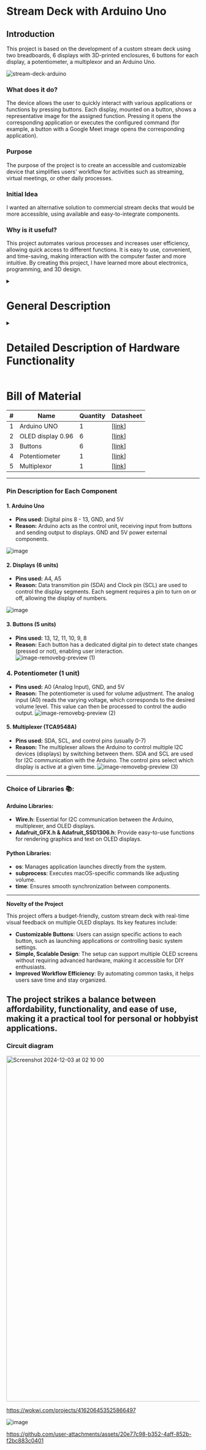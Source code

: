 # Stream Deck with Arduino Uno

## Introduction
This project is based on the development of a custom stream deck using two breadboards, 6 displays with 3D-printed enclosures, 6 buttons for each display, a potentiometer, a multiplexor and an Arduino Uno.  

![stream-deck-arduino](https://github.com/user-attachments/assets/e2eec8bd-83e1-48e8-b336-7503c0d497f7)

### What does it do?  
The device allows the user to quickly interact with various applications or functions by pressing buttons. Each display, mounted on a button, shows a representative image for the assigned function. Pressing it opens the corresponding application or executes the configured command (for example, a button with a Google Meet image opens the corresponding application).  

### Purpose  
The purpose of the project is to create an accessible and customizable device that simplifies users' workflow for activities such as streaming, virtual meetings, or other daily processes.  

### Initial Idea  
I wanted an alternative solution to commercial stream decks that would be more accessible, using available and easy-to-integrate components.  

### Why is it useful?  
This project automates various processes and increases user efficiency, allowing quick access to different functions. It is easy to use, convenient, and time-saving, making interaction with the computer faster and more intuitive. By creating this project, I have learned more about electronics, programming, and 3D design.  

<details>
   <summary><h1>General Description</h1></summary>

The project is divided into hardware and software modules that work together to achieve the desired functionality.  

### Block Diagram

1. **Arduino Uno**  
   - The main controller that interprets button commands and controls the displays.

2. **Breadboards**  
   - Support for connecting hardware components.  

3. **Buttons with displays mounted in 3D-printed enclosures**  
   - Each button is covered by a display that shows a representative image. The display is mounted in a 3D-printed enclosure that positions it above the button. Pressing the button sends a command to the Arduino to execute the specified function.

4. **Multiplexer (TCA9548A)**  
   - Expands the number of I2C devices that can be connected.  
   - Allows the Arduino to control multiple displays by enabling communication with one display at a time.  

5. **Potentiometer**  
   - Adjusts the computer’s volume.  
   - Provides an analog input to the Arduino, which then translates it into volume control commands for the computer.    

6. **Electrical Connections**  
   - Wires for power and communication between components.
     
![image](https://github.com/user-attachments/assets/c41dbc2f-dc8c-4e62-a33d-29b5267dd0df)

### Interaction Between Modules  
- When a button is pressed, the signal is sent to the Arduino, which recognizes the command, triggers the associated function (e.g., opening an application on the PC), and updates the display if necessary.  

This modular structure allows for the addition of extra buttons and functions.  
</details>

<details>
   <summary><h1>Detailed Description of Hardware Functionality</h1></summary>

### 1. Modules and Components

**Microcontroller**: 
Arduino UNO serves as the central processing unit, managing inputs, outputs, and communication between connected components.

**Buttons with Displays**: 
The system includes 6 buttons, each paired with a 0.96-inch OLED display. Each display is housed in a 3D-printed case, which aligns it with the button. When pressed, the button sends a signal to the Arduino, which processes the action and updates the display, if required.

**OLED Displays**: 
6 0.96-inch OLED displays are connected to the Arduino using the I2C communication protocol. Each display shows a unique symbol or text that represents the associated button’s function.

**Multiplexer (TCA9548A)**:  
Since the I2C protocol can only handle a limited number of devices, a multiplexer is used to expand the number of connected OLED displays. It allows the Arduino to control multiple displays by enabling communication with one display at a time.  

**Potentiometer**:  
A potentiometer is included to control the computer’s volume. It provides an analog input to the Arduino, which interprets it and sends corresponding volume control commands to the computer.  

**Breadboards**: 
Used to interconnect components without soldering. This setup allows for easy testing and adjustments.

**Electrical Connections**: 
Standard jumper wires are used to establish communication and power connections between components.

---

### 2. Interfaces and Communication

**Button-to-Microcontroller (Input)**:  
Each button is connected to a digital input pin on the Arduino. The press of a button changes the signal state from HIGH to LOW, triggering an interrupt or a polling mechanism in the Arduino firmware.  

**Multiplexer-to-Display**:  
The multiplexer (TCA9548A) allows the Arduino to control multiple displays by selecting one at a time. It is connected via I2C and switches between the connected OLED displays, enabling communication with a specific display.  

**Microcontroller-to-Multiplexer**:  
The Arduino communicates with the multiplexer through I2C. It sends commands to enable specific channels on the multiplexer, allowing the communication with the corresponding OLED display.  

**Potentiometer-to-Microcontroller (Input)**:  
The potentiometer is connected to an analog input pin on the Arduino. It provides a variable voltage, which the Arduino reads to adjust the computer’s volume.  

**Microcontroller-to-Computer**:  
The Arduino communicates with the computer via USB. It sends volume control or button press signals to the computer, which are mapped to corresponding actions through software.  

---

### 3. Power Supply and Energy Consumption

**Power Source**: 
The system can be powered via USB (5V) or through an external power supply (7-12V) connected to the Arduino’s barrel jack.

**Energy Consumption**:
- **Arduino UNO**: Consumes approximately 50mA during standard operation.
- **OLED Displays**: Each display consumes approximately 20-30mA.
- **Buttons and Potentiometer**: Minimal power consumption as they act as simple switches with negligible current draw.

**Total Consumption**: 
Assuming the use of 6 OLED displays, the total power consumption is estimated as:
- **Arduino**: 50mA
- **6 OLED Displays**: 6 × 30mA = 180mA
- **Buttons**: Negligible
- **Potentiometer**: Negligible

**Total Current Draw**: 
50mA + 180mA = **230mA**

Given these values, a USB power source providing 500mA is sufficient to power the system.

---

### 4. Processing and Computation

**Input Handling**: 
The Arduino constantly checks for button presses using polling or interrupt-based methods.

**Command Processing**: 
When a button press is detected, the Arduino determines which button was pressed, executes the corresponding function (like launching a program on a connected PC), and updates the associated OLED display.

**Display Update**: 
The I2C communication is used to send instructions to the OLED displays, updating their content. This update may involve clearing the screen and redrawing a new icon or message.

---

### 5. System Expansion

**Scalability**: 
The modular design allows for the easy addition of more buttons and displays.

**Flexibility**: 
The use of breadboards facilitates quick reconfigurations and testing.

**Modifiability**: 
New functions can be assigned to buttons through simple firmware updates on the Arduino.

---
</details>

# Bill of Material

| #  | Name                     | Quantity | Datasheet |
|----|--------------------------|----------|-----------|
| 1  | Arduino UNO              | 1        | [[link](https://docs.arduino.cc/resources/datasheets/A000066-datasheet.pdf)]|
| 2  | OLED display 0.96        | 6      | [[link](https://www.mouser.com/datasheet/2/1398/Soldered_333099-3395096.pdf?srsltid=AfmBOoqfmm8QoUOllGy6ovOIXSHeqZtmY5EUTcmRMYY_mUVvcQQgWZ8b)] |
| 3  | Buttons                  | 6      | [[link](https://components101.com/switches/push-button)]      |
| 4  | Potentiometer            | 1      | [[link](https://datasheet4u.com/datasheet-pdf/ALPHA/RV24AF-10-15R1-B50K/pdf.php?id=867000)]   |
| 5  | Multiplexor              | 1      | [[link](https://www.ti.com/lit/ds/symlink/tca9548a.pdf)]      |

---

### Pin Description for Each Component

#### 1. Arduino Uno
- **Pins used:** Digital pins 8 - 13, GND, and 5V
- **Reason:** Arduino acts as the control unit, receiving input from buttons and sending output to displays. GND and 5V power external components.
  
![image](https://github.com/user-attachments/assets/6c2fa9e6-c71b-467b-9f4f-054493a9469d)

#### 2. Displays (6 units)
- **Pins used:** A4, A5
- **Reason:** Data transmition pin (SDA) and Clock pin (SCL) are used to control the display segments. Each segment requires a pin to turn on or off, allowing the display of numbers.
  
![image](https://github.com/user-attachments/assets/43cd9dd2-5bdf-4ee3-aec3-1672b1fa6118)


#### 3. Buttons (5 units)
- **Pins used:** 13, 12, 11, 10, 9, 8
- **Reason:** Each button has a dedicated digital pin to detect state changes (pressed or not), enabling user interaction.
![image-removebg-preview (1)](https://github.com/user-attachments/assets/5ff1ccd8-e597-4f1d-9c15-7a5d8cdea6d0)


### 4. Potentiometer (1 unit)
- **Pins used:** A0 (Analog Input), GND, and 5V
- **Reason:** The potentiometer is used for volume adjustment. The analog input (A0) reads the varying voltage, which corresponds to the desired volume level. This value can then be processed to control the audio output.
![image-removebg-preview (2)](https://github.com/user-attachments/assets/6fdd27ff-1ae4-4d2a-b66f-d3b174c55f5d)

#### 5. Multiplexer (TCA9548A)  
- **Pins used:** SDA, SCL, and control pins (usually 0-7)  
- **Reason:** The multiplexer allows the Arduino to control multiple I2C devices (displays) by switching between them. SDA and SCL are used for I2C communication with the Arduino. The control pins select which display is active at a given time.
![image-removebg-preview (3)](https://github.com/user-attachments/assets/39b9b877-8e57-4cac-a69a-7a280cc22359)

---
### Choice of Libraries 📚:

#### Arduino Libraries:

- **Wire.h**: Essential for I2C communication between the Arduino, multiplexer, and OLED displays.
- **Adafruit_GFX.h & Adafruit_SSD1306.h**: Provide easy-to-use functions for rendering graphics and text on OLED displays.

#### Python Libraries:

- **os**: Manages application launches directly from the system.
- **subprocess**: Executes macOS-specific commands like adjusting volume.
- **time**: Ensures smooth synchronization between components.

---
**Novelty of the Project**  

This project offers a budget-friendly, custom stream deck with real-time visual feedback on multiple OLED displays. Its key features include:  

- **Customizable Buttons**: Users can assign specific actions to each button, such as launching applications or controlling basic system settings.  
- **Simple, Scalable Design**: The setup can support multiple OLED screens without requiring advanced hardware, making it accessible for DIY enthusiasts.  
- **Improved Workflow Efficiency**: By automating common tasks, it helps users save time and stay organized.  

The project strikes a balance between affordability, functionality, and ease of use, making it a practical tool for personal or hobbyist applications.
---

### Circuit diagram
<img width="900" alt="Screenshot 2024-12-03 at 02 10 00" src="https://github.com/user-attachments/assets/fef912ea-c0c5-4249-b9b1-13b8d5b6e6f2">

https://wokwi.com/projects/416206453525866497

![image](https://github.com/user-attachments/assets/9aeaf20e-022d-4963-aba6-611689713359)

https://github.com/user-attachments/assets/20e77c98-b352-4aff-852b-f2bc883c0401




